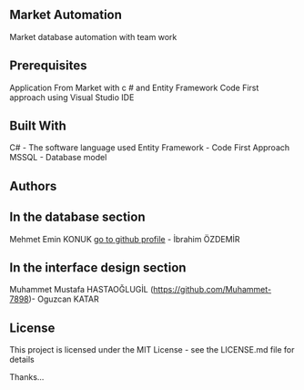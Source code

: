 Market Automation
----------------------------------
Market database automation with team work

Prerequisites
----------------------------------
Application From Market with c # and Entity Framework Code First approach using Visual Studio IDE

Built With
----------------------------------
C# - The software language used
Entity Framework - Code First Approach
MSSQL - Database model

Authors
--------------------------------------------------------------------
In the database section
----------------------------------
Mehmet Emin KONUK [go to github profile](https://github.com/mkonuk66) -
İbrahim ÖZDEMİR

In the interface design section
----------------------------------
Muhammet Mustafa HASTAOĞLUGİL  (https://github.com/Muhammet-7898)- 
Oguzcan KATAR

License
----------------------------------
This project is licensed under the MIT License - see the LICENSE.md file for details

Thanks...
